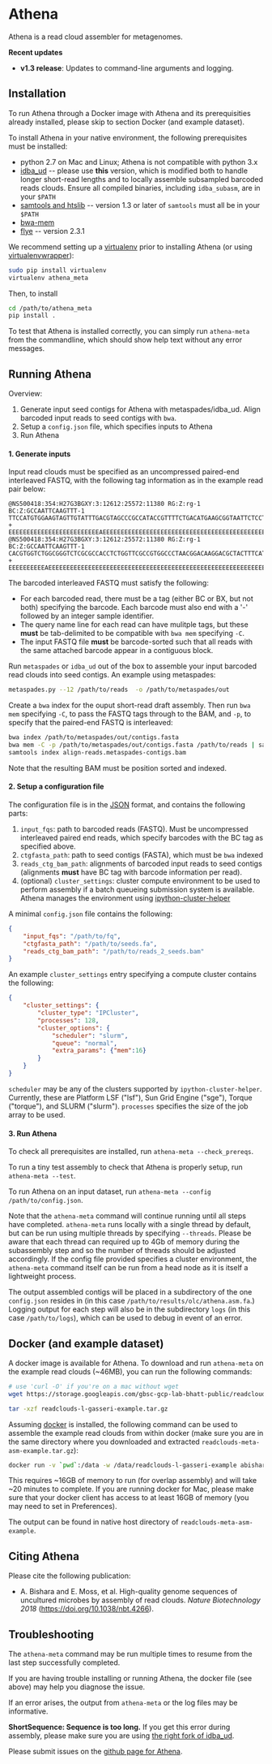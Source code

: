# Athena

Athena is a read cloud assembler for metagenomes.

**Recent updates**

* **v1.3 release**: Updates to command-line arguments and logging.

## Installation

To run Athena through a Docker image with Athena and its prerequisities
already installed, please skip to section Docker (and example dataset).

To install Athena in your native environment, the following prerequisites
must be installed:

* python 2.7 on Mac and Linux; Athena is not compatible with python 3.x
* [idba_ud](https://github.com/abishara/idba/releases/tag/1.1.3a1) --
  please use **this** version, which is modified both to handle longer
  short-read lengths and to locally assemble subsampled barcoded reads
  clouds.  Ensure all compiled binaries, including `idba_subasm`, are in
  your `$PATH`
* [samtools and htslib](http://www.htslib.org/download/) -- version 1.3 or
  later of `samtools` must all be in your `$PATH`
* [bwa-mem](https://github.com/lh3/bwa/releases)
* [flye](https://github.com/fenderglass/Flye) -- version 2.3.1 

We recommend setting up a [virtualenv](http://docs.python-guide.org/en/latest/dev/virtualenvs/) prior to
installing Athena (or using [virtualenvwrapper](http://www.simononsoftware.com/virtualenv-tutorial-part-2/)):

```bash
sudo pip install virtualenv
virtualenv athena_meta
```

Then, to install 

```bash
cd /path/to/athena_meta
pip install .
```

To test that Athena is installed correctly, you can simply run
`athena-meta` from the commandline, which should show help text without
any error messages.


## Running Athena

Overview:

1. Generate input seed contigs for Athena with metaspades/idba_ud.  Align
   barcoded input reads to seed contigs with `bwa`.
2. Setup a `config.json` file, which specifies inputs to Athena
3. Run Athena


#### 1. Generate inputs

Input read clouds must be specified as an uncompressed paired-end
interleaved FASTQ, with the following tag information as in the example
read pair below:

```text
@NS500418:354:H27G3BGXY:3:12612:25572:11380	RG:Z:rg-1	BC:Z:GCCAATTCAAGTTT-1
TTCCATGTGGAAGTAGTTGTATTTGACGTAGCCCGCCATACCGTTTTCTGACATGAAGCGGTAATTCTCCTCAGAACCGTAGCCGGATACGGCCACCACCGTATGGGCCAACCTGTCATATCTGCTTGAGAAGGATTG
+
EEEEEEEEEEEEEEEEEEEEEEEEEAEEEEEEEEEEEEEEEEEEEEEEEEEEEEEEEEEEEEEEEEEEEEEEEE/EEEEEEEEEEEEEEEEEEE6EEAEEEEAEEEEEEEEEEEEEEAEEEEEEEEEEEEEAEEEEEE
@NS500418:354:H27G3BGXY:3:12612:25572:11380	RG:Z:rg-1	BC:Z:GCCAATTCAAGTTT-1
CACGTGGTCTGGCGGGTCTCGCGCCACCTCTGGTTCGCCGTGGCCCTAACGGACAAGGACGCTACTTTCATGAGAATGAAGGAGGATGCCATGCGTAACGGCCAGACAAAGCCCGGTTACAACCTCCAGAACGGCACCGAGAACCAGA
+
EEEEEEEEEEAEEEEEEEEEEEEEEEEEEEEEEEEEEEEEEEEEEEEEEEEEEEEEEEEEEEEEEEEEEEEEEEEEEEEEEEEEEEEEEEEEEE6EEEEEEEEEEEEAEEEEEEEEEEEEEEEEEEEEEEE6EEEEEEEEEEEEAEEE
```

The barcoded interleaved FASTQ must satisfy the following:

* For each barcoded read, there must be a tag (either BC or BX, but not
  both) specifying the barcode.  Each barcode must also end with a '-'
  followed by an integer sample identifier.
* The query name line for each read can have mulitple tags, but these
  **must** be tab-delimited to be compatible with `bwa mem` specifying `-C`.
* The input FASTQ file **must** be barcode-sorted such that all reads with
  the same attached barcode appear in a contiguous block.
 
Run `metaspades` or `idba_ud` out of the box to assemble your input barcoded read
clouds into seed contigs.  An example using metaspades:


```bash
metaspades.py --12 /path/to/reads  -o /path/to/metaspades/out
```

Create a `bwa` index for the ouput short-read draft assembly.  Then run
`bwa mem` specifying `-C`, to pass the FASTQ tags through to the BAM, and
`-p`, to specify that the paired-end FASTQ is interleaved:

```bash
bwa index /path/to/metaspades/out/contigs.fasta
bwa mem -C -p /path/to/metaspades/out/contigs.fasta /path/to/reads | samtools sort -o align-reads.metaspades-contigs.bam -
samtools index align-reads.metaspades-contigs.bam
```

Note that the resulting BAM must be position sorted and indexed.

#### 2. Setup a configuration file

The configuration file is in the [JSON](http://www.json.org) format, and
contains the following parts:

1. `input_fqs`: path to barcoded reads (FASTQ). Must be uncompressed interleaved
   paired end reads, which specify barcodes with the BC tag as specified
   above.
2. `ctgfasta_path`: path to seed contigs (FASTA), which must be `bwa` indexed
3. `reads_ctg_bam_path`:  alignments of barcoded input reads to seed
   contigs (alignments **must** have BC tag with barcode information per
   read).
4. (optional) `cluster_settings`: cluster compute environment to be used
   to perform assembly if a batch queueing submission system is available.
   Athena manages the environment using
   [ipython-cluster-helper](https://github.com/roryk/ipython-cluster-helper)

A minimal `config.json` file contains the following:
```json
{
    "input_fqs": "/path/to/fq",
    "ctgfasta_path": "/path/to/seeds.fa",
    "reads_ctg_bam_path": "/path/to/reads_2_seeds.bam"
}
```

An example `cluster_settings` entry specifying a compute cluster
contains the following:

```json
{
    "cluster_settings": {
        "cluster_type": "IPCluster",
        "processes": 128,
        "cluster_options": {
            "scheduler": "slurm",
            "queue": "normal",
            "extra_params": {"mem":16}
        }
    }
}
```

`scheduler` may be any of the clusters supported by
`ipython-cluster-helper`. Currently, these are Platform LSF ("lsf"), Sun
Grid Engine ("sge"), Torque ("torque"), and SLURM ("slurm").
`processes` specifies the size of the job array to be used.

#### 3. Run Athena

To check all prerequisites are installed, run ``athena-meta --check_prereqs``.

To run a tiny test assembly to check that Athena is properly setup, run ``athena-meta --test``.

To run Athena on an input dataset, run ``athena-meta --config /path/to/config.json``.

Note that the `athena-meta` command will continue running until all steps
have completed.   `athena-meta` runs locally with a single thread by
default, but can be run using multiple threads by specifying `--threads`.
Please be aware that each thread can required up to 4Gb of memory during
the subassembly step and so the number of threads should be adjusted
accordingly.  If the config file provided specifies a cluster environment,
the `athena-meta` command itself can be run from a head node as it is
itself a lightweight process.

The output assembled contigs will be placed in a subdirectory of the one
`config.json` resides in (in this case
`/path/to/results/olc/athena.asm.fa`.) Logging output for each step will
also be in the subdirectory `logs` (in this case `/path/to/logs`), which
can be used to debug in event of an error.

## Docker (and example dataset)

A docker image is available for Athena.  To download and run
``athena-meta`` on the example read clouds (~46MB), you can run the
following commands:

```bash
# use 'curl -O' if you're on a mac without wget
wget https://storage.googleapis.com/gbsc-gcp-lab-bhatt-public/readclouds-l-gasseri-example.tar.gz

tar -xzf readclouds-l-gasseri-example.tar.gz
```

Assuming [docker](https://docs.docker.com/engine/installation/) is
installed, the following command can be used to assemble the example read
clouds from within docker (make sure you are in the same directory where
you downloaded and extracted `readclouds-meta-asm-example.tar.gz`):


```bash
docker run -v `pwd`:/data -w /data/readclouds-l-gasseri-example abishara/athena-meta-flye-docker athena-meta --config config.json
```

This requires ~16GB of memory to run (for overlap assembly) and will take ~20
minutes to complete. If you are running docker for Mac, please make sure
that your docker client has access to at least 16GB of memory (you may
need to set in Preferences).

The output can be found in native host directory of
`readclouds-meta-asm-example`.

## Citing Athena

Please cite the following publication:

* A. Bishara and E. Moss, et al.  High-quality genome sequences of
  uncultured microbes by assembly of read clouds. *Nature Biotechnology
  2018* (https://doi.org/10.1038/nbt.4266).

## Troubleshooting

The `athena-meta` command may be run multiple times to resume from the
last step successfully completed.

If you are having trouble installing or running Athena, the docker file
(see above) may help you diagnose the issue.

If an error arises, the output from `athena-meta` or the log files may
be informative.

**ShortSequence: Sequence is too long.** If you get this error during
assembly, please make sure you are using [the right fork of
idba_ud](https://github.com/abishara/idba/releases/tag/1.1.3a1).

Please submit issues on the [github page for
Athena](https://github.com/abishara/athena_meta/issues).

